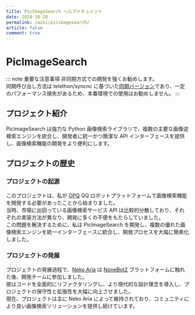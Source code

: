 ```yaml
---
title: PicImageSearch ヘルプドキュメント
date: 2024-10-28
permalink: /wiki/picimagesearch/
article: false
comment: true
---
```


# PicImageSearch

::: note 重要な注意事項
非同期方式での開発を強くお勧めします。  
同期呼び出し方法は telethon/syncnc に基づいた[同期バージョン](https://github.com/kitUIN/PicImageSearch/blob/main/PicImageSearch/sync.py)であり、一定のパフォーマンス損失があるため、本番環境での使用はお勧めしません。
:::

## プロジェクト紹介

PicImageSearch は強力な Python 画像検索ライブラリで、複数の主要な画像逆検索エンジンを統合し、開発者に統一かつ簡潔な API インターフェースを提供し、画像検索機能の開発をより便利にします。

## プロジェクトの歴史

### プロジェクトの起源

このプロジェクトは、私が [OPQ](https://github.com/opq-osc/OPQ) QQ ロボットプラットフォームで画像検索機能を開発する必要があったことから始まりました。  
当時、市場に出回っている画像検索サービス API は比較的分散しており、それぞれの実装方法が異なり、開発に多くの不便をもたらしていました。  
この問題を解決するために、私は PicImageSearch を開発し、複数の優れた画像検索エンジンを統一インターフェースに統合し、開発プロセスを大幅に簡素化しました。

### プロジェクトの発展

プロジェクトの発展過程で、[Neko Aria](https://github.com/NekoAria) は [NoneBot2](https://github.com/nonebot/nonebot2) プラットフォームに触れた後、開発チームに参加しました。  
彼はコードを全面的にリファクタリングし、より現代的な設計理念を導入し、プロジェクトの保守性と拡張性を大幅に向上させました。  
現在、プロジェクトは主に Neko Aria によって維持されており、コミュニティにより良い画像検索ソリューションを提供し続けています。

